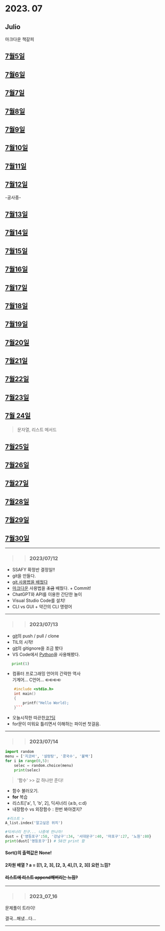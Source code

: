 # 2023. 07 
## Julio

마크다운 책갈피

## [7월5일](2023_07_Jul/2023_07_5/2023_07_5)

## [7월6일](2023_07_Jul/2023_07_6/2023_07_6)

## [7월7일](2023_07_Jul/2023_07_7/2023_07_7)

## [7월8일](2023_07_Jul/2023_07_8/2023_07_8)

## [7월9일](2023_07_Jul/2023_07_9/2023_07_9)

## [7월10일](2023_07_Jul/2023_07_10/2023_07_10)

## [7월11일](2023_07_Jul/2023_07_11/2023_07_11)

## [7월12일](2023_07_Jul/2023_07_12/2023_07_12)
-공사중-

## [7월13일](2023_07_Jul/2023_07_13/2023_07_13)

## [7월14일](2023_07_Jul/2023_07_14/2023_07_14)

## [7월15일](2023_07_Jul/2023_07_15/2023_07_15)

## [7월16일](2023_07_Jul/2023_07_16/2023_07_16)

## [7월17일](2023_07_Jul/2023_07_17/2023_07_17)

## [7월18일](2023_07_Jul/2023_07_18/2023_07_18)

## [7월19일](2023_07_Jul/2023_07_19/2023_07_19)

## [7월20일](2023_07_Jul/2023_07_20/2023_07_20)

## [7월21일](2023_07_Jul/2023_07_21/2023_07_21)

## [7월22일](2023_07_Jul/2023_07_22/2023_07_22)

## [7월23일](2023_07_Jul/2023_07_23/2023_07_23)

## [7월 24일](2023_07_Jul/2023_07_24/README.md) <p>
> 문자열, 리스트 메서드

## [7월25일](2023_07_Jul/2023_07_25/2023_07_25) 

## [7월26일](2023_07_Jul/2023_07_26/2023_07_26)

## [7월27일](2023_07_Jul/2023_07_27/2023_07_27)

## [7월28일](2023_07_Jul/2023_07_28/2023_07_28)

## [7월29일](2023_07_Jul/2023_07_29/2023_07_29)

## [7월30일](2023_07_Jul/2023_07_30/2023_07_30)

--- 
>> ### 2023/07/12 
- SSAFY 확정반 결정일!!
- git을 만들다.
- [git 사용법을 배웠다](git.md)
- [마크다운](mkdw.md) 사용법을 ~~조금~~ 배웠다. + Commit!
- ChatGPT와 API를 이용한 간단한 놀이
- Visual Studio Code를 설치!
- CLI vs GUI + 약간의 CLI 명령어
---
> >### 2023/07/13
- [git](git.md)의 push / pull / clone 
- TIL의 시작!
- [git](git.md)의  gitignore을 조금 봤다
- VS Code에서 [Python](python.md)을 사용해봤다.
 ``` Python
    print(1)
 ```
- 컴퓨터 프로그래밍 언어의 간략한 역사<br>
      기계어... C언어...
~~ㄷㄷㄷㄷ~~
```cpp
    #include <stdio.h>
    int main()
    {
        printf("Hello World);
    }```
```
- 오늘시작한 따끈한[코?딩](my_code_julio.md)
- for문이 미워요 틀리면서 이해하는 파이썬 첫걸음.
- ---
>>### 2023/07/14
```python
import random
menu = ['지코바', '설렁탕', '콩국수', '불백']
for i in range(0,5):
    selec = random.choice(menu)
    print(selec)
```
>'함수' >> 값 하나만 준다!
- 함수 불러오기.
- **for** 복습
- 리스트['a', 1, 'b', 2], 딕셔너리 {a:b, c:d}
- 내장함수  vs 외장함수 : 한번 봐야겠지?
```python
 #리스트 >
A_list.index('알고싶은 위치')

#딕셔너리 친구... 나중에 만나자!
dust = {'영등포구':58, '강남구':34, '서대문구':40, '마포구':27, '노원':80}
print(dust['영등포구']) # 58만 print 함
```
#### Sort()의 출력값은 None!
#### 2차원 배열 ? a = [[1, 2, 3], [2, 3, 4],[1, 2, 3]] 요런 느낌?
#### ~~리스트에 리스트 append해버리는 느낌?~~
---
>> ### 2023_07_16
문제풀이 트라이!
<p>결국...해냈...다...

---








